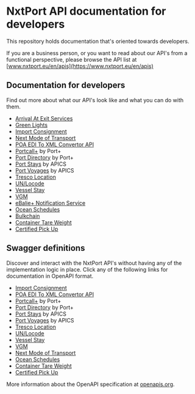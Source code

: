 # NxtPort API documentation for developers

This repository holds documentation that's oriented towards developers.

If you are a business person, or you want to read about our API's from a functional perspective, please browse the API list at [www.nxtport.eu/en/apis](https://www.nxtport.eu/en/apis)

## Documentation for developers

Find out more about what our API's look like and what you can do with them.

* [Arrival At Exit Services](https://github.com/NxtPort/API/tree/master/ArrivalAtExit)
* [Green Lights](https://github.com/NxtPort/API/tree/master/GreenLights)
* [Import Consignment](https://github.com/NxtPort/API/tree/master/ImportConsignmentData)
* [Next Mode of Transport](https://github.com/NxtPort/API/tree/master/NextModeOfTransport)
* [POA EDI To XML Convertor API](https://github.com/NxtPort/API/tree/master/POAEdiToXmlConvertorApi)
* [Portcall+](https://github.com/NxtPort/API/tree/master/PortCallPlus) by Port+
* [Port Directory](https://github.com/NxtPort/API/tree/master/PortDirectory) by Port+
* [Port Stays](https://github.com/NxtPort/API/tree/master/PortStays) by APICS
* [Port Voyages](https://github.com/NxtPort/API/tree/master/PortVoyages) by APICS
* [Tresco Location](https://github.com/NxtPort/API/tree/master/TrescoLocation)
* [UN/Locode](https://github.com/NxtPort/API/tree/master/UNLoCodes)
* [Vessel Stay](https://github.com/NxtPort/API/tree/master/VesselStay)
* [VGM](https://github.com/NxtPort/API/tree/master/Vgm)
* [eBalie+ Notification Service](https://github.com/NxtPort/API/tree/master/eBaliePlusNotificationService)
* [Ocean Schedules](https://github.com/NxtPort/API/tree/master/OceanSchedules)
* [Bulkchain](https://github.com/NxtPort/API/tree/master/Bulkchain)
* [Container Tare Weight](https://github.com/NxtPort/API/tree/master/ContainerTareWeight)
* [Certified Pick Up](https://github.com/NxtPort/API/tree/master/CertifiedPickUp)

## Swagger definitions

Discover and interact with the NxtPort API's without having any of the implementation logic in place. Click any of the following links for documentation in OpenAPI format.

* [Import Consignment](https://nxtport.github.io/?api=import_consignment_data)
* [POA EDI To XML Convertor API](https://nxtport.github.io/?api=poa_edi_to_xml_convertor)
* [Portcall+](https://nxtport.github.io/?api=port_call_plus) by Port+
* [Port Directory](https://nxtport.github.io/?api=port_directory) by Port+
* [Port Stays](https://nxtport.github.io/?api=port_stays) by APICS
* [Port Voyages](https://nxtport.github.io/?api=port_voyages) by APICS
* [Tresco Location](https://nxtport.github.io/?api=tresco_location)
* [UN/Locode](https://nxtport.github.io/?api=unlocode)
* [Vessel Stay](https://nxtport.github.io/?api=vessel_stay)
* [VGM](https://nxtport.github.io/?api=vgm)
* [Next Mode of Transport](https://nxtport.github.io/?api=nmot)
* [Ocean Schedules](https://nxtport.github.io/?api=ocean_schedules)
* [Container Tare Weight](https://nxtport.github.io/?api=ctw)
* [Certified Pick Up](https://nxtport.github.io/?api=certified_pick_up)

More information about the OpenAPI specification at [openapis.org](https://www.openapis.org/).
